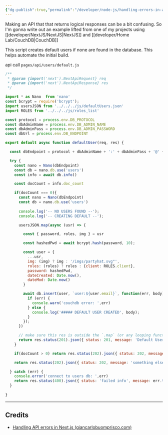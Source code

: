 ```yaml
---
{"dg-publish":true,"permalink":"/developer/node-js/handling-errors-in-an-api/","dgPassFrontmatter":true}
---
```


Making an API that that returns logical responses can be a bit confusing. So I'm gonna write out an example lifted from one of my projects using [[developer/NextJS/NextJS\|NextJS]] and [[developer/Home Lab/CouchDB\|CouchDB]] 

This script creates default users if none are found in the database. This helps automate the initial build.

api call `pages/api/users/default.js`
```js
/**
 * @param {import('next').NextApiRequest} req
 * @param {import('next').NextApiResponse} res
 */

import * as Nano  from 'nano'
const bcrypt = require('bcrypt');
import usersJSON from '../../../js/defaultUsers.json'
import ROLES from '../../../js/roles_list'

const protocol = process.env.DB_PROTOCOL
const dbAdminName = process.env.DB_ADMIN_NAME
const dbAdminPass = process.env.DB_ADMIN_PASSWORD
const dbUrl = process.env.DB_ENDPOINT

export default async function defaultUser(req, res) {

  const dbEndpoint = protocol + dbAdminName + ':' + dbAdminPass + '@' + dbUrl

  try {
    const nano = Nano(dbEndpoint)
    const db = nano.db.use('users')
    const info = await db.info()

    const docCount = info.doc_count

    if(docCount === 0){
      const nano = Nano(dbEndpoint)
      const db = nano.db.use('users')
      
      console.log('-- NO USERS FOUND --');
      console.log('-- CREATING DEFAULT --');

      usersJSON.map(async (usr) => {

        const { password, roles, img } = usr

        const hashedPwd = await bcrypt.hash(password, 10);

        const user = {
          ...usr,
          img: (img) ? img : '/imgs/partyhat.svg"',
          roles: (roles) ? roles : {client: ROLES.client},
          password: hashedPwd,
          dateCreated: Date.now(),
          dateMod: Date.now()
        }

        await db.insert(user, `user:${user.email}`, function(err, body) {
          if (err) {
            console.warn('couchdb error: ',err)
          } else {
            console.log('##### DEFAULT USER CREATED', body);
          }
        });
      })

	  // make sure this res is outside the `.map` (or any looping function)
      return res.status(201).json({ status: 201, message: 'Default Users Created' })
    }

    if(docCount > 0) return res.status(202).json({ status: 202, message: 'Default Users Already Exist' })

    return res.status(202).json({ status: 202, message: 'something else happened successfully with users' })

  } catch (err) {
    console.error('connect to users db: ',err)
    return res.status(400).json({ status: 'failed info', message: err.toString() })
  }
  
}
```

---
## Credits
- [Handling API errors in Next.js (giancarlobuomprisco.com)](https://giancarlobuomprisco.com/next/handling-api-errors-in-nextjs)